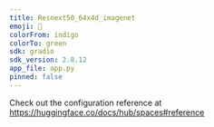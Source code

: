```yaml
---
title: Resnext50_64x4d_imagenet
emoji: 💩
colorFrom: indigo
colorTo: green
sdk: gradio
sdk_version: 2.8.12
app_file: app.py
pinned: false
---
```


Check out the configuration reference at https://huggingface.co/docs/hub/spaces#reference

